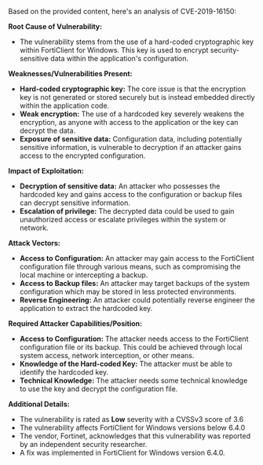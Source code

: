 Based on the provided content, here's an analysis of CVE-2019-16150:

**Root Cause of Vulnerability:**
- The vulnerability stems from the use of a hard-coded cryptographic key within FortiClient for Windows. This key is used to encrypt security-sensitive data within the application's configuration.

**Weaknesses/Vulnerabilities Present:**
- **Hard-coded cryptographic key:** The core issue is that the encryption key is not generated or stored securely but is instead embedded directly within the application code.
- **Weak encryption:** The use of a hardcoded key severely weakens the encryption, as anyone with access to the application or the key can decrypt the data.
- **Exposure of sensitive data:** Configuration data, including potentially sensitive information, is vulnerable to decryption if an attacker gains access to the encrypted configuration.

**Impact of Exploitation:**
- **Decryption of sensitive data:** An attacker who possesses the hardcoded key and gains access to the configuration or backup files can decrypt sensitive information.
- **Escalation of privilege:** The decrypted data could be used to gain unauthorized access or escalate privileges within the system or network.

**Attack Vectors:**
- **Access to Configuration:** An attacker may gain access to the FortiClient configuration file through various means, such as compromising the local machine or intercepting a backup.
- **Access to Backup files:** An attacker may target backups of the system configuration which may be stored in less protected environments.
- **Reverse Engineering:** An attacker could potentially reverse engineer the application to extract the hardcoded key.

**Required Attacker Capabilities/Position:**
- **Access to Configuration:** The attacker needs access to the FortiClient configuration file or its backup. This could be achieved through local system access, network interception, or other means.
- **Knowledge of the Hard-coded Key:** The attacker must be able to identify the hardcoded key.
- **Technical Knowledge:** The attacker needs some technical knowledge to use the key and decrypt the configuration file.

**Additional Details:**
- The vulnerability is rated as **Low** severity with a CVSSv3 score of 3.6
- The vulnerability affects FortiClient for Windows versions below 6.4.0
- The vendor, Fortinet, acknowledges that this vulnerability was reported by an independent security researcher.
- A fix was implemented in FortiClient for Windows version 6.4.0.